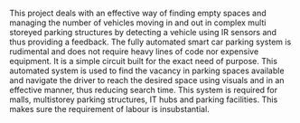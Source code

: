 This project deals with an effective way of finding empty spaces and managing the number of vehicles moving in and out in complex multi storeyed parking structures by detecting a vehicle using IR sensors and thus providing a feedback. The fully automated smart car parking system is rudimental and does not require heavy lines of code nor expensive equipment. It is a simple circuit built for the exact need of purpose. This automated system is used to find the vacancy in parking spaces available and navigate the driver to reach the desired space using visuals and in an effective manner, thus reducing search time. This system is required for malls, multistorey parking structures, IT hubs and parking facilities. This makes sure the requirement of labour is insubstantial.
